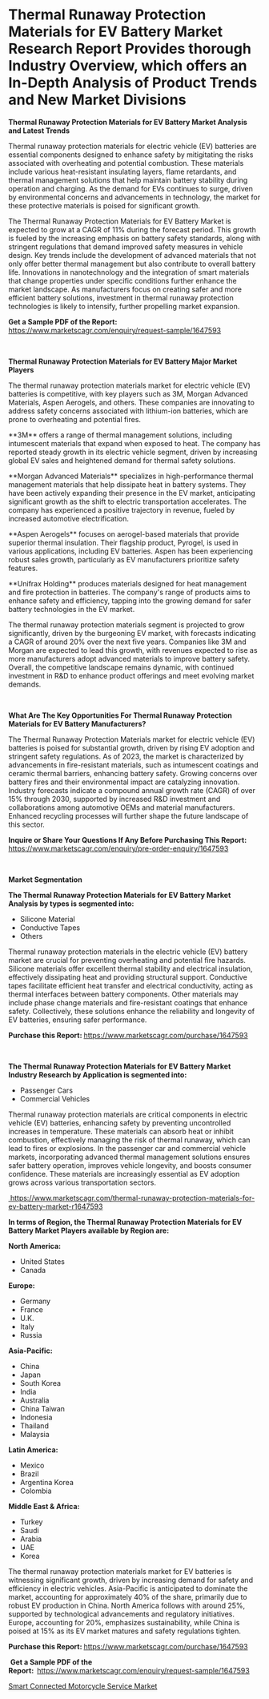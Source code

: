 <p><h1>Thermal Runaway Protection Materials for EV Battery Market Research Report Provides thorough Industry Overview, which offers an In-Depth Analysis of Product Trends and New Market Divisions</h1></p><p><strong>Thermal Runaway Protection Materials for EV Battery Market Analysis and Latest Trends</strong></p>
<p><p>Thermal runaway protection materials for electric vehicle (EV) batteries are essential components designed to enhance safety by mitigitating the risks associated with overheating and potential combustion. These materials include various heat-resistant insulating layers, flame retardants, and thermal management solutions that help maintain battery stability during operation and charging. As the demand for EVs continues to surge, driven by environmental concerns and advancements in technology, the market for these protective materials is poised for significant growth.</p><p>The Thermal Runaway Protection Materials for EV Battery Market is expected to grow at a CAGR of 11% during the forecast period. This growth is fueled by the increasing emphasis on battery safety standards, along with stringent regulations that demand improved safety measures in vehicle design. Key trends include the development of advanced materials that not only offer better thermal management but also contribute to overall battery life. Innovations in nanotechnology and the integration of smart materials that change properties under specific conditions further enhance the market landscape. As manufacturers focus on creating safer and more efficient battery solutions, investment in thermal runaway protection technologies is likely to intensify, further propelling market expansion.</p></p>
<p><strong>Get a Sample PDF of the Report:&nbsp;</strong> <a href="https://www.marketscagr.com/enquiry/request-sample/1647593?utm_campaign=2520&utm_medium=2&utm_source=Github&utm_content=ia&utm_term=29032025&utm_id=thermal-runaway-protection-materials-for-ev-battery">https://www.marketscagr.com/enquiry/request-sample/1647593</a></p>
<p>&nbsp;</p>
<p><strong>Thermal Runaway Protection Materials for EV Battery Major Market Players</strong></p>
<p><p>The thermal runaway protection materials market for electric vehicle (EV) batteries is competitive, with key players such as 3M, Morgan Advanced Materials, Aspen Aerogels, and others. These companies are innovating to address safety concerns associated with lithium-ion batteries, which are prone to overheating and potential fires.</p><p>**3M** offers a range of thermal management solutions, including intumescent materials that expand when exposed to heat. The company has reported steady growth in its electric vehicle segment, driven by increasing global EV sales and heightened demand for thermal safety solutions.</p><p>**Morgan Advanced Materials** specializes in high-performance thermal management materials that help dissipate heat in battery systems. They have been actively expanding their presence in the EV market, anticipating significant growth as the shift to electric transportation accelerates. The company has experienced a positive trajectory in revenue, fueled by increased automotive electrification.</p><p>**Aspen Aerogels** focuses on aerogel-based materials that provide superior thermal insulation. Their flagship product, Pyrogel, is used in various applications, including EV batteries. Aspen has been experiencing robust sales growth, particularly as EV manufacturers prioritize safety features.</p><p>**Unifrax Holding** produces materials designed for heat management and fire protection in batteries. The company's range of products aims to enhance safety and efficiency, tapping into the growing demand for safer battery technologies in the EV market.</p><p>The thermal runaway protection materials segment is projected to grow significantly, driven by the burgeoning EV market, with forecasts indicating a CAGR of around 20% over the next five years. Companies like 3M and Morgan are expected to lead this growth, with revenues expected to rise as more manufacturers adopt advanced materials to improve battery safety. Overall, the competitive landscape remains dynamic, with continued investment in R&D to enhance product offerings and meet evolving market demands.</p></p>
<p>&nbsp;</p>
<p><strong>What Are The Key Opportunities For Thermal Runaway Protection Materials for EV Battery Manufacturers?</strong></p>
<p><p>The Thermal Runaway Protection Materials market for electric vehicle (EV) batteries is poised for substantial growth, driven by rising EV adoption and stringent safety regulations. As of 2023, the market is characterized by advancements in fire-resistant materials, such as intumescent coatings and ceramic thermal barriers, enhancing battery safety. Growing concerns over battery fires and their environmental impact are catalyzing innovation. Industry forecasts indicate a compound annual growth rate (CAGR) of over 15% through 2030, supported by increased R&D investment and collaborations among automotive OEMs and material manufacturers. Enhanced recycling processes will further shape the future landscape of this sector.</p></p>
<p><strong>Inquire or Share Your Questions If Any Before Purchasing This Report:</strong> <a href="https://www.marketscagr.com/enquiry/pre-order-enquiry/1647593?utm_campaign=2520&utm_medium=2&utm_source=Github&utm_content=ia&utm_term=29032025&utm_id=thermal-runaway-protection-materials-for-ev-battery">https://www.marketscagr.com/enquiry/pre-order-enquiry/1647593</a></p>
<p>&nbsp;</p>
<p><strong>Market Segmentation</strong></p>
<p><strong>The Thermal Runaway Protection Materials for EV Battery Market Analysis by types is segmented into:</strong></p>
<p><ul><li>Silicone Material</li><li>Conductive Tapes</li><li>Others</li></ul></p>
<p><p>Thermal runaway protection materials in the electric vehicle (EV) battery market are crucial for preventing overheating and potential fire hazards. Silicone materials offer excellent thermal stability and electrical insulation, effectively dissipating heat and providing structural support. Conductive tapes facilitate efficient heat transfer and electrical conductivity, acting as thermal interfaces between battery components. Other materials may include phase change materials and fire-resistant coatings that enhance safety. Collectively, these solutions enhance the reliability and longevity of EV batteries, ensuring safer performance.</p></p>
<p><strong>Purchase this Report:&nbsp;</strong><a href="https://www.marketscagr.com/purchase/1647593?utm_campaign=2520&utm_medium=2&utm_source=Github&utm_content=ia&utm_term=29032025&utm_id=thermal-runaway-protection-materials-for-ev-battery">https://www.marketscagr.com/purchase/1647593</a></p>
<p>&nbsp;</p>
<p><strong>The Thermal Runaway Protection Materials for EV Battery Market Industry Research by Application is segmented into:</strong></p>
<p><ul><li>Passenger Cars</li><li>Commercial Vehicles</li></ul></p>
<p><p>Thermal runaway protection materials are critical components in electric vehicle (EV) batteries, enhancing safety by preventing uncontrolled increases in temperature. These materials can absorb heat or inhibit combustion, effectively managing the risk of thermal runaway, which can lead to fires or explosions. In the passenger car and commercial vehicle markets, incorporating advanced thermal management solutions ensures safer battery operation, improves vehicle longevity, and boosts consumer confidence. These materials are increasingly essential as EV adoption grows across various transportation sectors.</p></p>
<p><a href="https://www.marketscagr.com/thermal-runaway-protection-materials-for-ev-battery-market-r1647593?utm_campaign=2520&utm_medium=2&utm_source=Github&utm_content=ia&utm_term=29032025&utm_id=thermal-runaway-protection-materials-for-ev-battery">&nbsp;https://www.marketscagr.com/thermal-runaway-protection-materials-for-ev-battery-market-r1647593</a></p>
<p><strong>In terms of Region, the Thermal Runaway Protection Materials for EV Battery Market Players available by Region are:</strong></p>
<p>
    <p> <strong> North America: </strong>
        <ul>
            <li>United States</li>
            <li>Canada</li>
        </ul>
        </p> 
    <p> <strong> Europe: </strong>
        <ul>
            <li>Germany</li>
            <li>France</li>
            <li>U.K.</li>
            <li>Italy</li>
            <li>Russia</li>
        </ul>
        </p> 
    <p> <strong> Asia-Pacific: </strong>
        <ul>
            <li>China</li>
            <li>Japan</li>
            <li>South Korea</li>
            <li>India</li>
            <li>Australia</li>
            <li>China Taiwan</li>
            <li>Indonesia</li>
            <li>Thailand</li>
            <li>Malaysia</li>
        </ul>
        </p> 
    <p> <strong> Latin America: </strong>
        <ul>
            <li>Mexico</li>
            <li>Brazil</li>
            <li>Argentina Korea</li>
            <li>Colombia</li>
        </ul>
        </p> 
    <p> <strong> Middle East & Africa: </strong>
        <ul>
            <li>Turkey</li>
            <li>Saudi</li>
            <li>Arabia</li>
            <li>UAE</li>
            <li>Korea</li>
        </ul>
    </p>
    </p>
<p><p>The thermal runaway protection materials market for EV batteries is witnessing significant growth, driven by increasing demand for safety and efficiency in electric vehicles. Asia-Pacific is anticipated to dominate the market, accounting for approximately 40% of the share, primarily due to robust EV production in China. North America follows with around 25%, supported by technological advancements and regulatory initiatives. Europe, accounting for 20%, emphasizes sustainability, while China is poised at 15% as its EV market matures and safety regulations tighten.</p></p>
<p><strong>Purchase this Report: </strong><a href="https://www.marketscagr.com/purchase/1647593?utm_campaign=2520&utm_medium=2&utm_source=Github&utm_content=ia&utm_term=29032025&utm_id=thermal-runaway-protection-materials-for-ev-battery">https://www.marketscagr.com/purchase/1647593</a></p>
<p>&nbsp;<strong>Get a Sample PDF of the Report:&nbsp;&nbsp;</strong><a href="https://www.marketscagr.com/enquiry/request-sample/1647593?utm_campaign=2520&utm_medium=2&utm_source=Github&utm_content=ia&utm_term=29032025&utm_id=thermal-runaway-protection-materials-for-ev-battery">https://www.marketscagr.com/enquiry/request-sample/1647593</a></p>
<p><strong></strong></p>
<p><p><a href="https://github.com/boitafbg/Market-Research-Report-List-1/blob/main/smart-connected-motorcycle-service-market.md?utm_campaign=2520&utm_medium=2&utm_source=Github&utm_content=ia&utm_term=29032025&utm_id=thermal-runaway-protection-materials-for-ev-battery">Smart Connected Motorcycle Service Market</a></p></p>